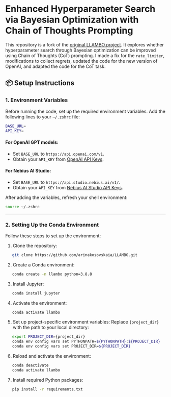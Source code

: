 # Enhanced Hyperparameter Search via Bayesian Optimization with Chain of Thoughts Prompting

This repository is a fork of the [original LLAMBO project](https://github.com/tennisonliu/LLAMBO). It explores whether hyperparameter search through Bayesian optimization can be improved using Chain of Thoughts (CoT) prompting. I made a fix for the `rate_limiter`, modifications to collect regrets, updated the code for the new version of OpenAI, and adapted the code for the CoT task.

## 📦 Setup Instructions

### 1. Environment Variables
Before running the code, set up the required environment variables. Add the following lines to your `~/.zshrc` file:

```zsh
BASE_URL=
API_KEY=
```

#### For OpenAI GPT models:
- Set `BASE_URL` to `https://api.openai.com/v1`.
- Obtain your `API_KEY` from [OpenAI API Keys](https://platform.openai.com/api-keys).

#### For Nebius AI Studio:
- Set `BASE_URL` to `https://api.studio.nebius.ai/v1/`.
- Obtain your `API_KEY` from [Nebius AI Studio API Keys](https://studio.nebius.ai/settings/api-keys).

After adding the variables, refresh your shell environment:

```zsh
source ~/.zshrc
```
---

### 2. Setting Up the Conda Environment
Follow these steps to set up the environment:

1. Clone the repository:
```bash
   git clone https://github.com/arinakosovskaia/LLAMBO.git
```

2. Create a Conda environment:
```bash
   conda create -n llambo python=3.8.8
```
3. Install Jupyter:
```bash
   conda install jupyter
```
4. Activate the environment:
```bash
   conda activate llambo
```

5. Set up project-specific environment variables:
   Replace `{project_dir}` with the path to your local directory:
```bash
   export PROJECT_DIR={project_dir}
   conda env config vars set PYTHONPATH=${PYTHONPATH}:${PROJECT_DIR}
   conda env config vars set PROJECT_DIR=${PROJECT_DIR}
```
6. Reload and activate the environment:
```bash
   conda deactivate
   conda activate llambo
```
7. Install required Python packages:
```bash
   pip install -r requirements.txt
```
